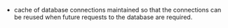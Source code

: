 - cache of database connections maintained so that the connections can be reused when future requests to the database are required.